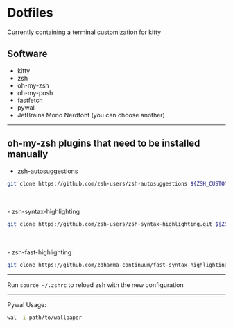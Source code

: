 # Dotfiles
Currently containing a terminal customization for kitty

## Software
- kitty
- zsh
- oh-my-zsh
- oh-my-posh
- fastfetch
- pywal
- JetBrains Mono Nerdfont (you can choose another)

---

## oh-my-zsh plugins that need to be installed manually
- zsh-autosuggestions  
```bash
git clone https://github.com/zsh-users/zsh-autosuggestions ${ZSH_CUSTOM:-~/.oh-my-zsh/custom}/plugins/zsh-autosuggestions
```
  <br>
  <br>
- zsh-syntax-highlighting  

```bash
git clone https://github.com/zsh-users/zsh-syntax-highlighting.git ${ZSH_CUSTOM:-~/.oh-my-zsh/custom}/plugins/zsh-syntax-highlighting
```
  <br>
  <br>    
- zsh-fast-highlighting  

```bash
git clone https://github.com/zdharma-continuum/fast-syntax-highlighting.git ${ZSH_CUSTOM:-$HOME/.oh-my-zsh/custom}/plugins/fast-syntax-highlighting
```
  
---

Run `source ~/.zshrc` to reload zsh with the new configuration

---
Pywal Usage:
```bash
wal -i path/to/wallpaper
```
